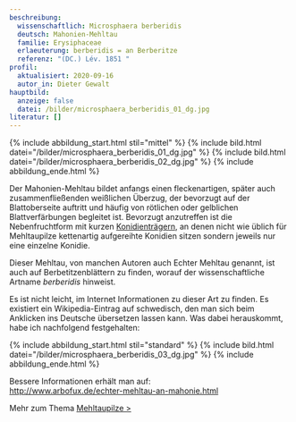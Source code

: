 ```yaml
---
beschreibung:
  wissenschaftlich: Microsphaera berberidis
  deutsch: Mahonien-Mehltau
  familie: Erysiphaceae
  erlaeuterung: berberidis = an Berberitze
  referenz: "(DC.) Lév. 1851 "
profil:
  aktualisiert: 2020-09-16
  autor_in: Dieter Gewalt
hauptbild:
  anzeige: false
  datei: /bilder/microsphaera_berberidis_01_dg.jpg
literatur: []
---
```

{% include abbildung_start.html stil="mittel" %}
{% include bild.html datei="/bilder/microsphaera_berberidis_01_dg.jpg" %}
{% include bild.html datei="/bilder/microsphaera_berberidis_02_dg.jpg" %}
{% include abbildung_ende.html %}

Der Mahonien-Mehltau bildet anfangs einen fleckenartigen, später auch zusammenfließenden weißlichen Überzug, der bevorzugt auf der Blattoberseite auftritt und häufig von rötlichen oder gelblichen Blattverfärbungen begleitet ist. Bevorzugt anzutreffen ist die Nebenfruchtform mit kurzen [Konidienträgern](Konidien "Glossar"), an denen nicht wie üblich für Mehltaupilze kettenartig aufgereihte Konidien sitzen sondern jeweils nur eine einzelne Konidie.

Dieser Mehltau, von manchen Autoren auch Echter Mehltau genannt, ist auch auf Berbetitzenblättern zu finden, worauf der wissenschaftliche Artname *berberidis* hinweist.

Es ist nicht leicht, im Internet Informationen zu dieser Art zu finden. Es existiert ein Wikipedia-Eintrag auf schwedisch, den man sich beim Anklicken ins Deutsche übersetzen lassen kann. Was dabei herauskommt, habe ich nachfolgend festgehalten:

{% include abbildung_start.html stil="standard" %}
{% include bild.html datei="/bilder/microsphaera_berberidis_03_dg.jpg" %}
{% include abbildung_ende.html %}

Bessere Informationen erhält man auf:\
<http://www.arbofux.de/echter-mehltau-an-mahonie.html>

Mehr zum Thema [Mehltaupilze >](/verwandt/mehltaupilze)